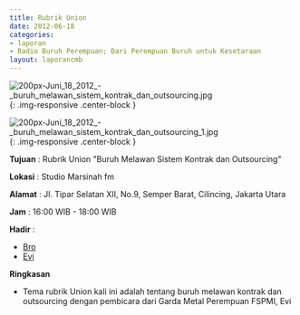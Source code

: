 ```yaml
---
title: Rubrik Union
date: 2012-06-18
categories:
- laporan
- Radio Buruh Perempuan; Dari Perempuan Buruh untuk Kesetaraan
layout: laporancmb
---
```



![200px-Juni_18_2012_-_buruh_melawan_sistem_kontrak_dan_outsourcing.jpg](/uploads/200px-Juni_18_2012_-_buruh_melawan_sistem_kontrak_dan_outsourcing.jpg){: .img-responsive .center-block }

![200px-Juni_18_2012_-_buruh_melawan_sistem_kontrak_dan_outsourcing_1.jpg](/uploads/200px-Juni_18_2012_-_buruh_melawan_sistem_kontrak_dan_outsourcing_1.jpg){: .img-responsive .center-block }


**Tujuan** : Rubrik Union "Buruh Melawan Sistem Kontrak dan Outsourcing"

**Lokasi** : Studio Marsinah fm 

**Alamat** : Jl. Tipar Selatan XII, No.9, Semper Barat, Cilincing, Jakarta Utara 

**Jam** : 16:00 WIB - 18:00 WIB

**Hadir** :
* [Bro](http://wiki.ciptamedia.org/wiki/Bro)
* [Evi](http://wiki.ciptamedia.org/wiki/Evi)

**Ringkasan**  
* Tema rubrik Union kali ini adalah tentang buruh melawan kontrak dan outsourcing dengan pembicara dari Garda Metal Perempuan FSPMI, Evi
